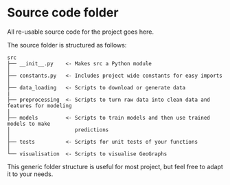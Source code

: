 # Source code folder

All re-usable source code for the project goes here.

The source folder is structured as follows:
```
src
├── __init__.py    <- Makes src a Python module
│
├── constants.py   <- Includes project wide constants for easy imports
│
├── data_loading   <- Scripts to download or generate data
|
├── preprocessing  <- Scripts to turn raw data into clean data and features for modeling
│
├── models         <- Scripts to train models and then use trained models to make
│                     predictions
│
├── tests          <- Scripts for unit tests of your functions
│
└── visualisation  <- Scripts to visualise GeoGraphs
```

This generic folder structure is useful for most project, but feel free to adapt it to your needs.